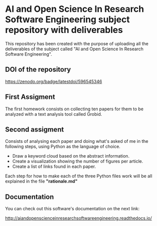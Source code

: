 # AI and Open Science In Research Software Engineering subject repository with deliverables 

This repository has been created with the purpose of uploading all the deliverables of the subject called "AI and Open Science In Research Software Engineering".

## DOI of the repository
https://zenodo.org/badge/latestdoi/596545346

## First Assigment
The first homework consists on collecting ten papers for them to be analyzed with a text analysis tool called Grobid.

## Second assigment

Consists of analysing each paper and doing what's asked of me in the following steps, using Python as the language of choice.
- Draw a keyword cloud based on the abstract information.
- Create a visualization showing the number of figures per article.
- Create a list of links found in each paper. 

Each step for how to make each of the three Python files work will be all explained in the file **"rationale.md"**

## Documentation
You can check out this software's documentation on the next link:

http://aiandopenscienceinresearchsoftwareengineering.readthedocs.io/



